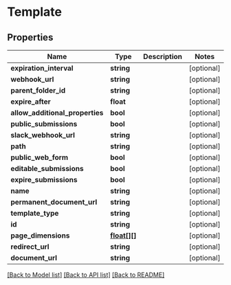 # Template

## Properties
Name | Type | Description | Notes
------------ | ------------- | ------------- | -------------
**expiration_interval** | **string** |  | [optional] 
**webhook_url** | **string** |  | [optional] 
**parent_folder_id** | **string** |  | [optional] 
**expire_after** | **float** |  | [optional] 
**allow_additional_properties** | **bool** |  | [optional] 
**public_submissions** | **bool** |  | [optional] 
**slack_webhook_url** | **string** |  | [optional] 
**path** | **string** |  | [optional] 
**public_web_form** | **bool** |  | [optional] 
**editable_submissions** | **bool** |  | [optional] 
**expire_submissions** | **bool** |  | [optional] 
**name** | **string** |  | [optional] 
**permanent_document_url** | **string** |  | [optional] 
**template_type** | **string** |  | [optional] 
**id** | **string** |  | [optional] 
**page_dimensions** | [**float[][]**](array.md) |  | [optional] 
**redirect_url** | **string** |  | [optional] 
**document_url** | **string** |  | [optional] 

[[Back to Model list]](../README.md#documentation-for-models) [[Back to API list]](../README.md#documentation-for-api-endpoints) [[Back to README]](../README.md)


